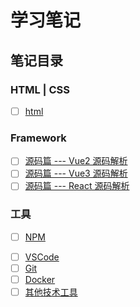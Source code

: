 # 学习笔记

## 笔记目录

### **HTML | CSS**

- [ ] [html](/docs/html_css/html)

### **Framework**

- [ ] [源码篇 --- Vue2 源码解析](/docs/javascript/framework/vue2)
- [ ] [源码篇 --- Vue3 源码解析](/docs/javascript/framework/vue3)
- [ ] [源码篇 --- React 源码解析](/docs/javascript/framework/react)

<!-- ### **安全**

- [ ] [CSRF](/docs/secure/csrf)
- [ ] [加密](/docs/secure/crypto) -->

### **工具**

- [ ] [NPM](/docs/tool/npm)
<!-- - [ ] [Lerna](/docs/tool/lerna) -->
- [ ] [VSCode](/docs/tool/vscode)
- [ ] [Git](/docs/tool/git)
- [ ] [Docker](/docs/tool/docker)
- [ ] [其他技术工具](/docs/tool/other)

